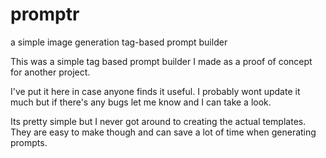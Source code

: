 # promptr
a simple image generation tag-based prompt builder

This was a simple tag based prompt builder I made as a proof of concept for another project. 

I've put it here in case anyone finds it useful. I probably wont update it much but if there's any bugs let me know and I can take a look.

Its pretty simple but I never got around to creating the actual templates. They are easy to make though and can save a lot of time when generating prompts.
